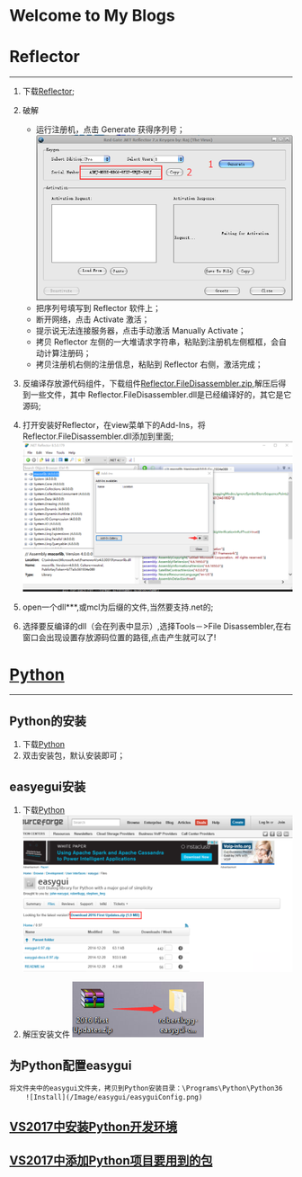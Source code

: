 # **Welcome to My Blogs**

# Reflector
-------------------------------------------------
1. 下载[Reflector](https://www.red-gate.com/dynamic/products/dotnet-development/reflector/download);

2. 破解
    * 运行注册机，点击 Generate 获得序列号；
        ![Install](/Image/Reflector/ReflectorPatch.png)
    * 把序列号填写到 Reflector 软件上；
    * 断开网络，点击 Activate 激活；
    * 提示说无法连接服务器，点击手动激活 Manually Activate；
    * 拷贝 Reflector 左侧的一大堆请求字符串，粘贴到注册机左侧框框，会自动计算注册码；
    * 拷贝注册机右侧的注册信息，粘贴到 Reflector 右侧，激活完成；

3. 反编译存放源代码组件，下载组件[Reflector.FileDisassembler.zip](http://blog.csdn.net/byondocean/article/details/7554548),解压后得到一些文件，其中 Reflector.FileDisassembler.dll是已经编译好的，其它是它源码;

4. 打开安装好Reflector，在view菜单下的Add-Ins，将Reflector.FileDisassembler.dll添加到里面;
        ![Install](/Image/Reflector/ReflectorConfigure.png)

5. open一个dll***,或mcl为后缀的文件,当然要支持.net的;

6. 选择要反编译的dll（会在列表中显示）,选择Tools－>File Disassembler,在右窗口会出现设置存放源码位置的路径,点击产生就可以了!

# [Python](https://www.python.org/)
---------------------------------------------------
## Python的安装
1. 下载[Python](https://www.python.org/downloads/)   
2. 双击安装包，默认安装即可；

## easyegui安装
1. 下载[Python](http://easygui.sourceforge.net/)
        ![Install](/Image/easygui/easyguiDownload.png)

2. 解压安装文件
        ![Install](/Image/easygui/easyguiInstall.png)

## 为Python配置easygui
    将文件夹中的easygui文件夹，拷贝到Python安装目录：\Programs\Python\Python36
        ![Install](/Image/easygui/easyguiConfig.png)

## [VS2017中安装Python开发环境](https://jingyan.baidu.com/article/597a06433b992e312b524384.html)
## [VS2017中添加Python项目要用到的包](https://docs.microsoft.com/en-us/visualstudio/python/vs-tutorial-01-05)


